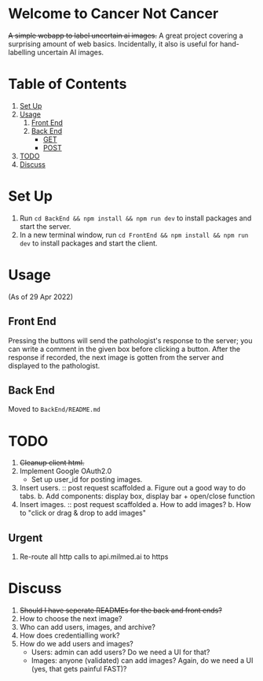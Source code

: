 # Welcome to Cancer Not Cancer
~~A simple webapp to label uncertain ai images.~~
A great project covering a surprising amount of web basics. Incidentally, it also is useful for hand-labelling uncertain AI images.

# Table of Contents
1. [Set Up](#set-up)
2. [Usage](#usage)
    1. [Front End](#front-end)
    2. [Back End](#back-end)
        * [GET](#get)
        * [POST](#post)
3. [TODO](#todo)
4. [Discuss](#discuss)

# Set Up
1. Run `cd BackEnd && npm install && npm run dev` to install packages and start the server.
2. In a new terminal window, run `cd FrontEnd && npm install && npm run dev` to install packages and start the client.

# Usage
(As of 29 Apr 2022)

## Front End
Pressing the buttons will send the pathologist's response to the server; you can write a comment in the given box before clicking a button. After the response if recorded, the next image is gotten from the server and displayed to the pathologist.

## Back End

Moved to `BackEnd/README.md`

# TODO

1. ~~Cleanup client html.~~
2. Implement Google OAuth2.0
    - Set up user_id for posting images.
3. Insert users.    :: post request scaffolded
    a. Figure out a good way to do tabs.
    b. Add components: display box, display bar + open/close function
4. Insert images.   :: post request scaffolded
    a. How to add images?
    b. How to "click or drag & drop to add images"

## Urgent
1. Re-route all http calls to api.milmed.ai to https

# Discuss

1. ~~Should I have seperate READMEs for the back and front ends?~~
2. How to choose the next image?
3. Who can add users, images, and archive?
4. How does credentialling work?
5. How do we add users and images?
    - Users: admin can add users? Do we need a UI for that?
    - Images: anyone (validated) can add images? Again, do we need a UI (yes, that gets painful FAST)?